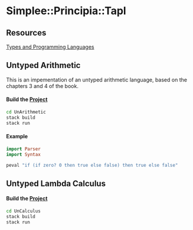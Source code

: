 # Simplee::Principia::Tapl

## Resources
[Types and Programming Languages](http://www.cis.upenn.edu/~bcpierce/tapl/)

## Untyped Arithmetic
This is an impementation of an untyped arithmetic language, based on the chapters 3 and 4 of the book.

#### Build the [Project](https://github.com/veminovici/tapl-hs/tree/master/UnArithmetic)
```bash
cd UnArithmetic
stack build
stack run
```

#### Example
```haskell
import Parser
import Syntax

peval "if (if zero? 0 then true else false) then true else false"
```

## Untyped Lambda Calculus

#### Build the [Project](https://github.com/veminovici/tapl-hs/tree/master/UnCalculus)
```bash
cd UnCalculus
stack build
stack run
```
